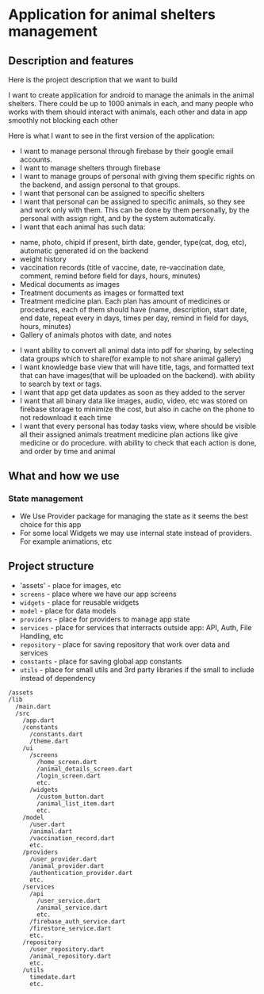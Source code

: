 # Application for animal shelters management

## Description and features

Here is the project description that we want to build

I want to create application for android to manage the animals in the animal shelters. There could be up to 1000 animals in each, and many people who works with them should interact with animals, each other and data in app smoothly not blocking each other

Here is what I want to see in the first version of the application:
- I want to manage personal through firebase by their google email accounts.
- I want to manage shelters through firebase
- I want to manage groups of personal with giving them specific rights on the backend, and assign personal to that groups.
- I want that personal can be assigned to specific shelters
- I want that personal can be assigned to specific animals, so they see and work only with them. This can be done by them personally, by the personal with assign right, and by the system automatically.
- I want that each animal has such data:
* name, photo, chipid if present, birth date, gender, type(cat, dog, etc), automatic generated id on the backend
* weight history
* vaccination records (title of vaccine, date, re-vaccination date, comment, remind before field for days, hours, minutes)
* Medical documents as images
* Treatment documents as images or formatted text
* Treatment medicine plan. Each plan has amount of medicines or procedures, each of them should have (name, description, start date, end date, repeat every in days, times per day, remind in field for days, hours, minutes)
* Gallery of animals photos with date, and notes
- I want ability to convert all animal data into pdf for sharing, by selecting data groups which to share(for example to not share animal gallery)
- I want knowledge base view that will have title, tags, and formatted text that can have images(that will be uploaded on the backend). with ability to search by text or tags.
- I want that app get data updates as soon as they added to the server
- I want that all binary data like images, audio, video, etc was stored on firebase storage to minimize the cost, but also in cache on the phone to not redownload it each time
- I want that every personal has today tasks view, where should be visible all their assigned animals treatment medicine plan actions like give medicine or do procedure. with ability to check that each action is done, and order by time and animal

## What and how we use
### State management
- We Use Provider package for managing the state as it seems the best choice for this app
- For some local Widgets we may use internal state instead of providers. For example animations, etc

## Project structure
- 'assets' - place for images, etc
- `screens` - place where we have our app screens
- `widgets` - place for reusable widgets
- `model` - place for data models
- `providers` - place for providers to manage app state
- `services` - place for services that interracts outside app: API, Auth, 
File Handling, etc
- `repository` - place for saving repository that work over data and services
- `constants` - place for saving global app constants
- `utils` - place for small utils and 3rd party libraries if the small to include 
instead of dependency
```
/assets
/lib
  /main.dart
  /src
    /app.dart
    /constants
      /constants.dart
      /theme.dart
    /ui
      /screens
        /home_screen.dart
        /animal_details_screen.dart
        /login_screen.dart
        etc.
      /widgets
        /custom_button.dart
        /animal_list_item.dart
        etc.
    /model
      /user.dart
      /animal.dart
      /vaccination_record.dart
      etc.
    /providers
      /user_provider.dart
      /animal_provider.dart
      /authentication_provider.dart
      etc.
    /services
      /api
        /user_service.dart
        /animal_service.dart
        etc.
      /firebase_auth_service.dart
      /firestore_service.dart
      etc.
    /repository
      /user_repository.dart
      /animal_repository.dart
      etc.
    /utils
      timedate.dart
      etc.
```
